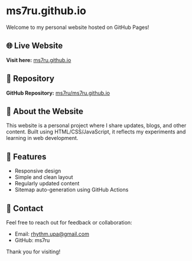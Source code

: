 # ms7ru.github.io

Welcome to my personal website hosted on GitHub Pages!

## 🌐 Live Website
**Visit here:** [ms7ru.github.io](https://ms7ru.github.io/)

## 📂 Repository
**GitHub Repository:** [ms7ru/ms7ru.github.io](https://github.com/ms7ru/ms7ru.github.io)

## 📄 About the Website
This website is a personal project where I share updates, blogs, and other content. Built using HTML/CSS/JavaScript, it reflects my experiments and learning in web development.

## 🚀 Features
- Responsive design
- Simple and clean layout
- Regularly updated content
- Sitemap auto-generation using GitHub Actions

## 📧 Contact
Feel free to reach out for feedback or collaboration:

- Email: rhythm.upa@gmail.com
- GitHub: ms7ru

Thank you for visiting!